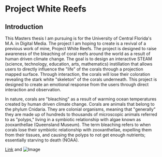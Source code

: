 # Project White Reefs

## Introduction
This Masters thesis I am pursuing is for the University of Central Florida's M.A. in Digital Media. The project I am hoping to create is a revival of a previous work of mine, Project White Reefs. The project is designed to raise awareness of the bleaching of coral reefs around the world as a result of human driven climate change. The goal is to design an interactive STEAM (science, technology, education, arts, mathematics) instillation that allows users to directly influence the "life" of the corals through a projection mapped surface. Through interaction, the corals will lose their coloration revealing the stark white "skeleton" of the corals underneath. This project is designed to create an emotional response from the users through direct interaction and observation.

In nature, corals are "bleaching" as a result of warming ocean temperatures created by human driven climate change. Corals are animals that belong to the phylum Cnidaria. They are colonial organisms, meaning that "generally" they are made up of hundreds to thousands of microscopic animals referred to as "polyps," living in a symbiotic relationship with algae known as zooxanthellae (Queensland Museum). The term bleaching refers to when corals lose their symbiotic relationship with zooxanthellae, expelling them from their tissues, and causing the polyps to not get enough nutrients; essentially starving to death (NOAA).


[Link](url) and ![Image](src)
